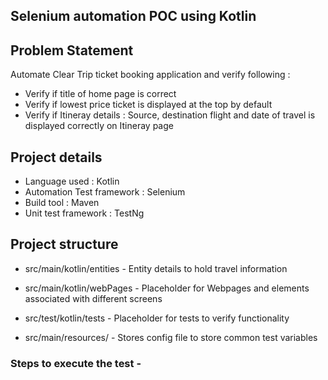 ## Selenium automation POC using Kotlin

## Problem Statement

Automate Clear Trip ticket booking application and verify following :

* Verify if title of home page is correct
* Verify if lowest price ticket is displayed at the top by default
* Verify if Itineray details : Source, destination flight and date of travel is displayed correctly on Itineray page

## Project details

* Language used : Kotlin
* Automation Test framework : Selenium
* Build tool : Maven
* Unit test framework : TestNg

## Project structure

* src/main/kotlin/entities - Entity details to hold travel information

* src/main/kotlin/webPages - Placeholder for Webpages and elements associated with different screens

* src/test/kotlin/tests - Placeholder for tests to verify functionality 

* src/main/resources/ - Stores config file to store common test variables 

### Steps to execute the test -




